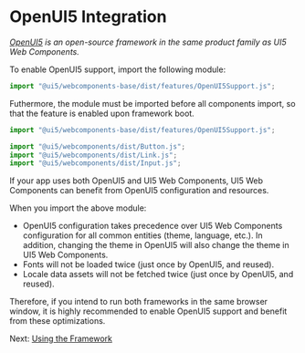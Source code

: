 # OpenUI5 Integration

*[OpenUI5](https://openui5.org/) is an open-source framework in the same product family as UI5 Web Components.*

To enable OpenUI5 support, import the following module:

```js
import "@ui5/webcomponents-base/dist/features/OpenUI5Support.js";
```

Futhermore, the module must be imported before all components import, so that the feature is enabled upon framework boot.

```js
import "@ui5/webcomponents-base/dist/features/OpenUI5Support.js";

import "@ui5/webcomponents/dist/Button.js";
import "@ui5/webcomponents/dist/Link.js";
import "@ui5/webcomponents/dist/Input.js";
```

If your app uses both OpenUI5 and UI5 Web Components, UI5 Web Components can benefit
from OpenUI5 configuration and resources.

When you import the above module:
- OpenUI5 configuration takes precedence over UI5 Web Components configuration
  for all common entities (theme, language, etc.). In addition, changing the theme
  in OpenUI5 will also change the theme in UI5 Web Components.
- Fonts will not be loaded twice (just once by OpenUI5, and reused).
- Locale data assets will not be fetched twice (just once by OpenUI5, and reused).

Therefore, if you intend to run both frameworks in the same browser window,
it is highly recommended to enable OpenUI5 support and benefit from these optimizations.

Next: [Using the Framework](./05-other-framework-level-APIs.md)
